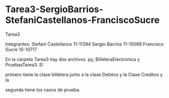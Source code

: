 # Tarea3-SergioBarrios-StefaniCastellanos-FranciscoSucre
Tarea3

Integrantes: Stefani Castellanos 11-11394
             Sergio Barrios 11-10088
             Francisco Sucre 10-10717
             
En la carpeta Tarea3 hay dos archivos .py, BilleteraElectronica y PruebasTarea3. El 

primero tiene la clase billetera junto a la clase Debitos y la Clase Creditos y la 

segunda tiene los casos de prueba.
